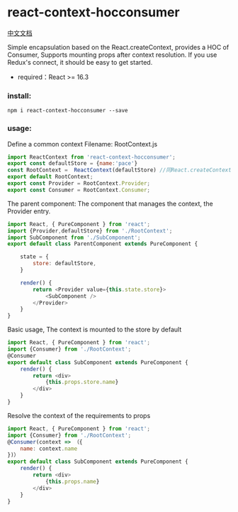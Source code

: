 # react-context-hocconsumer

[中文文档](https://github.com/pacez/React-Context-HOCConsumer/blob/master/README_CN.md#readme)

Simple encapsulation based on the React.createContext, provides a HOC of Consumer, Supports mounting props after context resolution. If you use Redux's connect, it should be easy to get started.

* required：React >= 16.3

### install:
```
npm i react-context-hocconsumer --save
```


### usage:
Define a common context
Filename: RootContext.js
```javascript  
import ReactContext from 'react-context-hocconsumer';
export const defaultStore = {name:'pace'} 
const RootContext =  ReactContext(defaultStore) //同React.createContext可接收defautValue
export default RootContext;
export const Provider = RootContext.Provider;
export const Consumer = RootContext.Consumer;
```

The parent component: The component that manages the context, the Provider entry.
```javascript  
import React, { PureComponent } from 'react';
import {Provider,defaultStore} from './RootContext';
import SubComponent from './SubComponent';
export default class ParentComponent extends PureComponent {

    state = {
        store: defaultStore, 
    }

    render() {
        return <Provider value={this.state.store}>  
            <SubComponent /> 
        </Provider>
    }
}
```

Basic usage, The context is mounted to the store by default
```javascript  
import React, { PureComponent } from 'react';
import {Consumer} from './RootContext';
@Consumer
export default class SubComponent extends PureComponent {
    render() {
        return <div>
            {this.props.store.name}
        </div>
    }
}
```

Resolve the context of the requirements to props
```javascript  
import React, { PureComponent } from 'react';
import {Consumer} from './RootContext';
@Consumer(context => （{
    name: context.name  
})）    
export default class SubComponent extends PureComponent {
    render() {
        return <div>
            {this.props.name}
        </div>
    }
}
```

